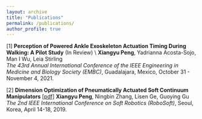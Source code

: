 ```yaml
---
layout: archive
title: "Publications"
permalink: /publications/
author_profile: true
---
```



[1] **Perception of Powered Ankle Exoskeleton Actuation Timing During Walking: A Pilot Study** (In Review) \\
**Xiangyu Peng**, Yadrianna Acosta-Sojo, Man I Wu, Leia Stirling           
_The 43rd Annual International Conference of the IEEE Engineering in Medicine and Biology Society (EMBC)_, Guadalajara, Mexico, October 31 - November 4, 2021.

[2] **Dimension Optimization of Pneumatically Actuated Soft Continuum Manipulators** [[pdf]](https://ieeexplore.ieee.org/stamp/stamp.jsp?tp=&arnumber=8722816)
**Xiangyu Peng**, Ningbin Zhang, Lisen Ge, Guoying Gu           
_The 2nd IEEE International Conference on Soft Robotics (RoboSoft)_, Seoul, Korea, April 14-18, 2019.
